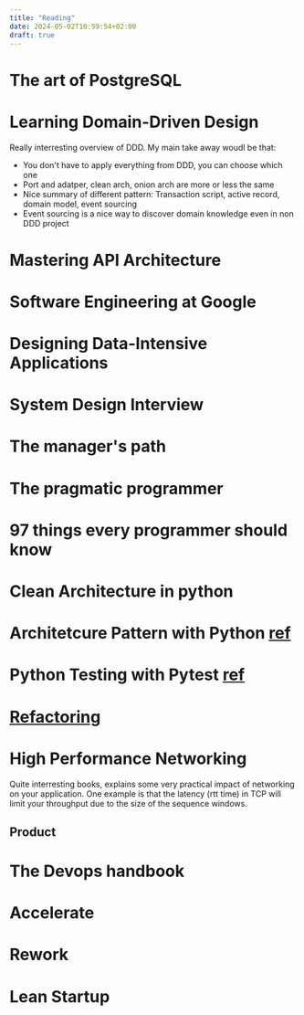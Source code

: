 ```yaml
---
title: "Reading"
date: 2024-05-02T10:59:54+02:00
draft: true
---
```


# The art of PostgreSQL

# Learning Domain-Driven Design

Really interresting overview of DDD.
My main take away woudl be that:
- You don't have to apply everything from DDD, you can choose which one
- Port and adatper, clean arch, onion arch are more or less the same
- Nice summary of different pattern: Transaction script, active record, domain model, event sourcing
- Event sourcing is a nice way to discover domain knowledge even in non DDD project

# Mastering API Architecture

# Software Engineering at Google

# Designing Data-Intensive Applications

# System Design Interview

# The manager's path

# The pragmatic programmer

# 97 things every programmer should know

# Clean Architecture in python

# Architetcure Pattern with Python [ref](https://www.amazon.com/Architecture-Patterns-Python-Domain-Driven-Microservices/dp/1492052205/ref=as_li_ss_tl?keywords=Architecture+Patterns+with+Python&language=en_US&linkCode=sl1&linkId=485b120d70c0e6234511426b0e8adfc7&qid=1578941721&sr=8-1&tag=obethetesgoa-20)

# Python Testing with Pytest [ref](https://pragprog.com/titles/bopytest2/python-testing-with-pytest-second-edition/)

# [Refactoring](https://martinfowler.com/books/refactoring.html)



# High Performance Networking

Quite interresting books, explains some very practical impact of networking on your application.
One example is that the latency (rtt time) in TCP will limit your throughput due to the size of the sequence windows.



## Product 

# The Devops handbook

# Accelerate

# Rework

# Lean Startup
